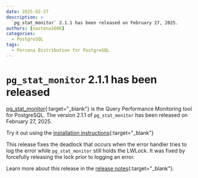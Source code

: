 ```yaml
---
date: 2025-02-27
description: >
  `pg_stat_monitor` 2.1.1 has been released on February 27, 2025.
authors: [nastena1606]
categories:
  - PostgreSQL
tags:
  - Percona Distribution for PostgreSQL
---
```


# `pg_stat_monitor` 2.1.1 has been released 

<!-- more -->

[pg_stat_monitor](https://docs.percona.com/pg-stat-monitor/index.html){:target="_blank"} is the Query Performance Monitoring tool for PostgreSQL. The version 2.1.1 of `pg_stat_monitor` has been released on February 27, 2025.

Try it out using the [installation instructions](https://docs.percona.com/pg-stat-monitor/install.html){:target="_blank"}

This release fixes the deadlock that occurs when the error handler tries to log the error while `pg_stat_monitor` still holds the LWLock. It was fixed by forcefully releasing the lock prior to logging an error.

Learn more about this release in the [release notes](https://docs.percona.com/pg-stat-monitor/release-notes/2.1.1.html){:target="_blank"}. 
